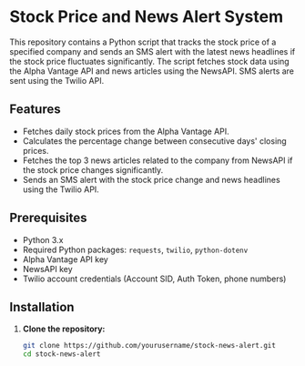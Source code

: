 # Stock Price and News Alert System

This repository contains a Python script that tracks the stock price of a specified company and sends an SMS alert with the latest news headlines if the stock price fluctuates significantly. The script fetches stock data using the Alpha Vantage API and news articles using the NewsAPI. SMS alerts are sent using the Twilio API.

## Features

- Fetches daily stock prices from the Alpha Vantage API.
- Calculates the percentage change between consecutive days' closing prices.
- Fetches the top 3 news articles related to the company from NewsAPI if the stock price changes significantly.
- Sends an SMS alert with the stock price change and news headlines using the Twilio API.

## Prerequisites

- Python 3.x
- Required Python packages: `requests`, `twilio`, `python-dotenv`
- Alpha Vantage API key
- NewsAPI key
- Twilio account credentials (Account SID, Auth Token, phone numbers)

## Installation

1. **Clone the repository:**
   ```bash
   git clone https://github.com/yourusername/stock-news-alert.git
   cd stock-news-alert
